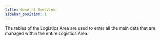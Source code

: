 ```yaml
---
title: General Overview
sidebar_position: 1
---
```


The tables of the Logistics Area are used to enter all the main data that are managed within the entire Logistics Area.